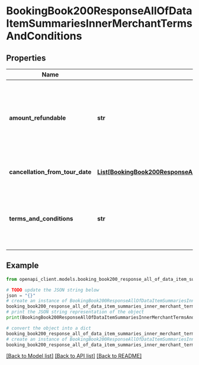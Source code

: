 # BookingBook200ResponseAllOfDataItemSummariesInnerMerchantTermsAndConditions


## Properties

Name | Type | Description | Notes
------------ | ------------- | ------------- | -------------
**amount_refundable** | **str** | **currency-formatted** amount that will be refunded if the cancellation is processed now. | [optional] 
**cancellation_from_tour_date** | [**List[BookingBook200ResponseAllOfDataItemSummariesInnerMerchantTermsAndConditionsCancellationFromTourDateInner]**](BookingBook200ResponseAllOfDataItemSummariesInnerMerchantTermsAndConditionsCancellationFromTourDateInner.md) | **array** of cancellation policy objects | [optional] 
**terms_and_conditions** | **str** | **natural-language description** of the terms and conditions for *this* product | [optional] 

## Example

```python
from openapi_client.models.booking_book200_response_all_of_data_item_summaries_inner_merchant_terms_and_conditions import BookingBook200ResponseAllOfDataItemSummariesInnerMerchantTermsAndConditions

# TODO update the JSON string below
json = "{}"
# create an instance of BookingBook200ResponseAllOfDataItemSummariesInnerMerchantTermsAndConditions from a JSON string
booking_book200_response_all_of_data_item_summaries_inner_merchant_terms_and_conditions_instance = BookingBook200ResponseAllOfDataItemSummariesInnerMerchantTermsAndConditions.from_json(json)
# print the JSON string representation of the object
print(BookingBook200ResponseAllOfDataItemSummariesInnerMerchantTermsAndConditions.to_json())

# convert the object into a dict
booking_book200_response_all_of_data_item_summaries_inner_merchant_terms_and_conditions_dict = booking_book200_response_all_of_data_item_summaries_inner_merchant_terms_and_conditions_instance.to_dict()
# create an instance of BookingBook200ResponseAllOfDataItemSummariesInnerMerchantTermsAndConditions from a dict
booking_book200_response_all_of_data_item_summaries_inner_merchant_terms_and_conditions_from_dict = BookingBook200ResponseAllOfDataItemSummariesInnerMerchantTermsAndConditions.from_dict(booking_book200_response_all_of_data_item_summaries_inner_merchant_terms_and_conditions_dict)
```
[[Back to Model list]](../README.md#documentation-for-models) [[Back to API list]](../README.md#documentation-for-api-endpoints) [[Back to README]](../README.md)


